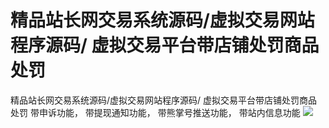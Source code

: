 # 精品站长网交易系统源码/虚拟交易网站程序源码/ 虚拟交易平台带店铺处罚商品处罚

精品站长网交易系统源码/虚拟交易网站程序源码/ 虚拟交易平台带店铺处罚商品处罚
带申诉功能， 带提现通知功能， 带熊掌号推送功能， 带站内信息功能
[![](https://wukongymw.com/wp-content/uploads/2023/04/1680623345-97fde158427851a.png)](https://wukongymw.com/wp-content/uploads/2023/04/1680623345-97fde158427851a.png)